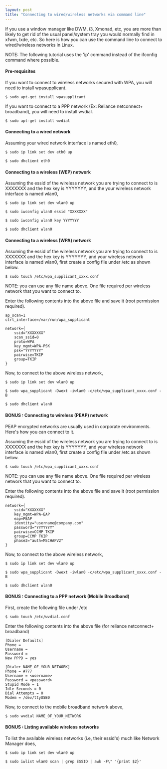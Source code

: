```yaml
---
layout: post
title: "Connecting to wired/wireless networks via command line"
---
```


If you use a window manager like DWM, i3, Xmonad, etc, you are more than likely to get rid of the usual panel/system tray you would normally find in xfwm, lxde, etc. So here is how you can use the command line to connect to wired/wireless networks in Linux.

NOTE: The following tutorial uses the 'ip' command instead of the ifconfig command where possible.

#### Pre-requisites
If you want to connect to wireless networks secured with WPA, you will need to install wpasupplicant.

    $ sudo apt-get install wpasupplicant

If you want to connect to a PPP network (Ex: Reliance netconnect+ broadband), you will need to install wvdial.

    $ sudo apt-get install wvdial

#### Connecting to a wired network

Assuming your wired network interface is named eth0,

    $ sudo ip link set dev eth0 up

    $ sudo dhclient eth0

#### Connecting to a wireless (WEP) network

Assuming the essid of the wireless network you are trying to connect to is XXXXXXX and the hex key is YYYYYYY, and the your wireless network interface is named wlan0,

    $ sudo ip link set dev wlan0 up

    $ sudo iwconfig wlan0 essid "XXXXXXX"

    $ sudo iwconfig wlan0 key YYYYYYY

    $ sudo dhclient wlan0

#### Connecting to a wireless (WPA) network

Assuming the essid of the wireless network you are trying to connect to is XXXXXXX and the hex key is YYYYYYY, and your wireless network interface is named wlan0, first create a config file under /etc as shown below.

    $ sudo touch /etc/wpa_supplicant_xxxx.conf

NOTE: you can use any file name above. One file required per wireless network that you want to connect to.

Enter the following contents into the above file and save it (root permission required).

    ap_scan=1
    ctrl_interface=/var/run/wpa_supplicant

    network={
        ssid="XXXXXXX"
        scan_ssid=0
        proto=WPA
        key_mgmt=WPA-PSK
        psk="YYYYYYY"
        pairwise=TKIP
        group=TKIP
    }

Now, to connect to the above wireless network,

    $ sudo ip link set dev wlan0 up

    $ sudo wpa_supplicant -Dwext -iwlan0 -c/etc/wpa_supplicant_xxxx.conf -B

    $ sudo dhclient wlan0

#### BONUS : Connecting to wireless (PEAP) network

PEAP encrypted networks are usually used in corporate environments. Here's how you can connect to it.

Assuming the essid of the wireless network you are trying to connect to is XXXXXXX and the hex key is YYYYYYY, and your wireless network interface is named wlan0, first create a config file under /etc as shown below.

    $ sudo touch /etc/wpa_supplicant_xxxx.conf

NOTE: you can use any file name above. One file required per wireless network that you want to connect to.

Enter the following contents into the above file and save it (root permission required).

    network={
        ssid="XXXXXXX"
        key_mgmt=WPA-EAP
        eap=PEAP
        identity="username@company.com"
        password="YYYYYYY"
        pairwise=CCMP TKIP
        group=CCMP TKIP
        phase2="auth=MSCHAPV2"
    }

Now, to connect to the above wireless network,

    $ sudo ip link set dev wlan0 up

    $ sudo wpa_supplicant -Dwext -iwlan0 -c/etc/wpa_supplicant_xxxx.conf -B

    $ sudo dhclient wlan0

#### BONUS : Connecting to a PPP network (Mobile Broadband)

First, create the following file under /etc

    $ sudo touch /etc/wvdial.conf

Enter the following contents into the above file (for reliance netconnect+ broadband)

    [Dialer Defaults]
    Phone =
    Username =
    Password =
    New PPPD = yes

    [Dialer NAME_OF_YOUR_NETWORK]
    Phone = #777
    Username = <username>
    Password = <password>
    Stupid Mode = 1
    Idle Seconds = 0
    Dial Attempts = 0
    Modem = /dev/ttyUSB0

Now, to connect to the mobile broadband network above,

    $ sudo wvdial NAME_OF_YOUR_NETWORK

#### BONUS : Listing available wireless networks

To list the available wireless networks (i.e, their essid's) much like Network Manager does,

    $ sudo ip link set dev wlan0 up

    $ sudo iwlist wlan0 scan | grep ESSID | awk -F\" '{print $2}'

